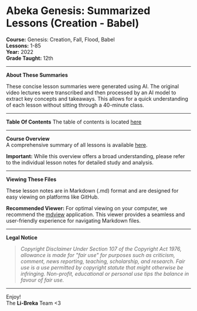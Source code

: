 # Abeka Genesis: Summarized Lessons (Creation - Babel)

**Course:** Genesis: Creation, Fall, Flood, Babel  
**Lessons:** 1-85  
**Year:** 2022  
**Grade Taught:** 12th

---

**About These Summaries**

These concise lesson summaries were generated using AI. The original video lectures were transcribed and then processed by an AI model to extract key concepts and takeaways. This allows for a quick understanding of each lesson without sitting through a 40-minute class.

---

**Table Of Contents**
The table of contents is located [here](https://github.com/Li-breka/Genesis/blob/main/table_of_contents.md)

---

**Course Overview**  
A comprehensive summary of all lessons is available [here](https://github.com/Li-breka/Genesis/blob/main/summary.md).

**Important:** While this overview offers a broad understanding, please refer to the individual lesson notes for detailed study and analysis.

---

**Viewing These Files**

These lesson notes are in Markdown (.md) format and are designed for easy viewing on platforms like GitHub.

**Recommended Viewer:** For optimal viewing on your computer, we recommend the [mdview](https://github.com/c3er/mdview) application. This viewer provides a seamless and user-friendly experience for navigating Markdown files.

---

**Legal Notice**

> *Copyright Disclaimer Under Section 107 of the Copyright Act 1976, allowance is made for "fair use" for purposes such as criticism, comment, news reporting, teaching, scholarship, and research. Fair use is a use permitted by copyright statute that might otherwise be infringing. Non-profit, educational or personal use tips the balance in favour of fair use.*

---

Enjoy!  
The **Li-Breka** Team <3
